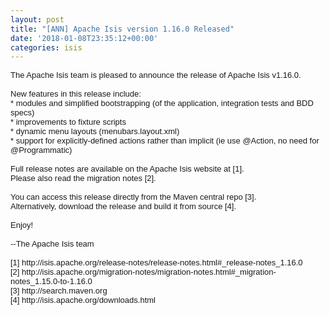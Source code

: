 ```yaml
---
layout: post
title: "[ANN] Apache Isis version 1.16.0 Released"
date: '2018-01-08T23:35:12+00:00'
categories: isis
---
```

<div style="font-family: sans-serif; font-size: small;">The Apache Isis team is pleased to announce the release of Apache Isis v1.16.0.</div> 
  <div style="font-family: sans-serif; font-size: small;"><br /></div> 
  <div style="font-family: sans-serif; font-size: small;">New features in this release include:</div> 
  <div style="font-family: sans-serif; font-size: small;">* modules and simplified bootstrapping (of the application, integration tests and BDD specs)</div> 
  <div style="font-family: sans-serif; font-size: small;">* improvements to fixture scripts</div> 
  <div style="font-family: sans-serif; font-size: small;">* dynamic menu layouts (menubars.layout.xml)</div> 
  <div style="font-family: sans-serif; font-size: small;">* support for explicitly-defined actions rather than implicit (ie use @Action, no need for @Programmatic)</div> 
  <div style="font-family: sans-serif; font-size: small;"><br /></div> 
  <div style="font-family: sans-serif; font-size: small;">Full release notes are available on the Apache Isis website at [1].</div> 
  <div style="font-family: sans-serif; font-size: small;">Please also read the migration notes [2].</div> 
  <div style="font-family: sans-serif; font-size: small;"><br /></div> 
  <div style="font-family: sans-serif; font-size: small;">You can access this release directly from the Maven central repo [3].</div> 
  <div style="font-family: sans-serif; font-size: small;">Alternatively, download the release and build it from source [4].</div> 
  <div style="font-family: sans-serif; font-size: small;"><br /></div> 
  <div style="font-family: sans-serif; font-size: small;">Enjoy!</div> 
  <div style="font-family: sans-serif; font-size: small;"><br /></div> 
  <div style="font-family: sans-serif; font-size: small;">--The Apache Isis team</div> 
  <div style="font-family: sans-serif; font-size: small;"><br /></div> 
  <div style="font-family: sans-serif; font-size: small;">[1] http://isis.apache.org/release-notes/release-notes.html#_release-notes_1.16.0</div> 
  <div style="font-family: sans-serif; font-size: small;">[2] http://isis.apache.org/migration-notes/migration-notes.html#_migration-notes_1.15.0-to-1.16.0</div> 
  <div style="font-family: sans-serif; font-size: small;">[3] http://search.maven.org</div> 
  <div style="font-family: sans-serif; font-size: small;">[4] http://isis.apache.org/downloads.html</div>
